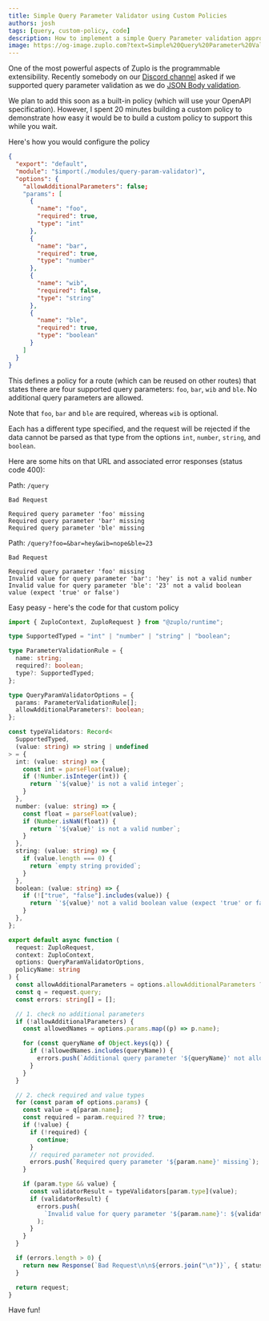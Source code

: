 ```yaml
---
title: Simple Query Parameter Validator using Custom Policies
authors: josh
tags: [query, custom-policy, code]
description: How to implement a simple Query Parameter validation approach using Custom Policies
image: https://og-image.zuplo.com?text=Simple%20Query%20Parameter%20Validator%20using%20Custom%20Policies
---
```


One of the most powerful aspects of Zuplo is the programmable extensibility. Recently somebody on our [Discord channel](https://discord.gg/8QbEjr2MgZ) asked if we supported query parameter validation as we do [JSON Body validation](https://zuplo.com/docs/policies/validate-json-schema-inbound).

We plan to add this soon as a built-in policy (which will use your OpenAPI specification). However, I spent 20 minutes building a custom policy to demonstrate how easy it would be to build a custom policy to support this while you wait.

Here's how you would configure the policy

```json
{
  "export": "default",
  "module": "$import(./modules/query-param-validator)",
  "options": {
    "allowAdditionalParameters": false;
    "params": [
      {
        "name": "foo",
        "required": true,
        "type": "int"
      },
      {
        "name": "bar",
        "required": true,
        "type": "number"
      },
      {
        "name": "wib",
        "required": false,
        "type": "string"
      },
      {
        "name": "ble",
        "required": true,
        "type": "boolean"
      }
    ]
  }
}
```

This defines a policy for a route (which can be reused on other routes) that states there are four supported query parameters: `foo`, `bar`, `wib` and `ble`. No additional query parameters are allowed.

Note that `foo`, `bar` and `ble` are required, whereas `wib` is optional.

Each has a different type specified, and the request will be rejected if the data cannot be parsed as that type from the options `int`, `number`, `string`, and `boolean`.

Here are some hits on that URL and associated error responses (status code 400):

Path: `/query`

```
Bad Request

Required query parameter 'foo' missing
Required query parameter 'bar' missing
Required query parameter 'ble' missing
```

Path: `/query?foo=&bar=hey&wib=nope&ble=23`

```
Bad Request

Required query parameter 'foo' missing
Invalid value for query parameter 'bar': 'hey' is not a valid number
Invalid value for query parameter 'ble': '23' not a valid boolean value (expect 'true' or false')
```

Easy peasy - here's the code for that custom policy

```ts
import { ZuploContext, ZuploRequest } from "@zuplo/runtime";

type SupportedTyped = "int" | "number" | "string" | "boolean";

type ParameterValidationRule = {
  name: string;
  required?: boolean;
  type?: SupportedTyped;
};

type QueryParamValidatorOptions = {
  params: ParameterValidationRule[];
  allowAdditionalParameters?: boolean;
};

const typeValidators: Record<
  SupportedTyped,
  (value: string) => string | undefined
> = {
  int: (value: string) => {
    const int = parseFloat(value);
    if (!Number.isInteger(int)) {
      return `'${value}' is not a valid integer`;
    }
  },
  number: (value: string) => {
    const float = parseFloat(value);
    if (Number.isNaN(float)) {
      return `'${value}' is not a valid number`;
    }
  },
  string: (value: string) => {
    if (value.length === 0) {
      return `empty string provided`;
    }
  },
  boolean: (value: string) => {
    if (!["true", "false"].includes(value)) {
      return `'${value}' not a valid boolean value (expect 'true' or false')`;
    }
  },
};

export default async function (
  request: ZuploRequest,
  context: ZuploContext,
  options: QueryParamValidatorOptions,
  policyName: string
) {
  const allowAdditionalParameters = options.allowAdditionalParameters ?? false;
  const q = request.query;
  const errors: string[] = [];

  // 1. check no additional parameters
  if (!allowAdditionalParameters) {
    const allowedNames = options.params.map((p) => p.name);

    for (const queryName of Object.keys(q)) {
      if (!allowedNames.includes(queryName)) {
        errors.push(`Additional query parameter '${queryName}' not allowed`);
      }
    }
  }

  // 2. check required and value types
  for (const param of options.params) {
    const value = q[param.name];
    const required = param.required ?? true;
    if (!value) {
      if (!required) {
        continue;
      }
      // required parameter not provided.
      errors.push(`Required query parameter '${param.name}' missing`);
    }

    if (param.type && value) {
      const validatorResult = typeValidators[param.type](value);
      if (validatorResult) {
        errors.push(
          `Invalid value for query parameter '${param.name}': ${validatorResult}`
        );
      }
    }
  }

  if (errors.length > 0) {
    return new Response(`Bad Request\n\n${errors.join("\n")}`, { status: 400 });
  }

  return request;
}
```

Have fun!
